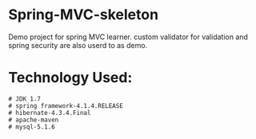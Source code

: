 # Spring-MVC-skeleton

  Demo project for spring MVC learner. custom validator for validation and spring security are also userd to as demo.
  
# Technology Used:

    # JDK 1.7 
    # spring framework-4.1.4.RELEASE
    # hibernate-4.3.4.Final
    # apache-maven
    # mysql-5.1.6
